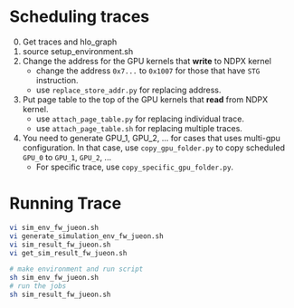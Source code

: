 # Scheduling traces
0. Get traces and hlo_graph
1. source setup_environment.sh
2. Change the address for the GPU kernels that **write** to NDPX kernel
    * change the address `0x7...` to `0x1007` for those that have `STG` instruction.
    * use `replace_store_addr.py` for replacing address.
3. Put page table to the top of the GPU kernels that **read** from NDPX kernel.
    * use `attach_page_table.py` for replacing individual trace.
    * use `attach_page_table.sh` for replacing multiple traces.
4. You need to generate GPU_1, GPU_2, ... for cases that uses multi-gpu configuration. In that case, use `copy_gpu_folder.py` to copy scheduled `GPU_0` to `GPU_1`, `GPU_2`, ...
    * For specific trace, use `copy_specific_gpu_folder.py`.

# Running Trace
``` bash
vi sim_env_fw_jueon.sh
vi generate_simulation_env_fw_jueon.sh
vi sim_result_fw_jueon.sh
vi get_sim_result_fw_jueon.sh

# make environment and run script
sh sim_env_fw_jueon.sh
# run the jobs
sh sim_result_fw_jueon.sh
```